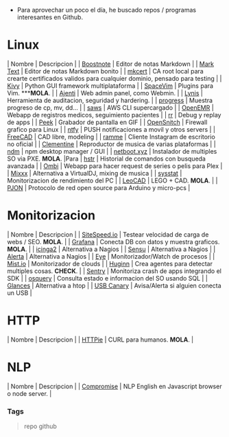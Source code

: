 * Para aprovechar un poco el día, he buscado repos / programas interesantes en Github.

# Linux

| Nombre | Descripcion |
| [Boostnote](https://github.com/BoostIO/Boostnote) | Editor de notas Markdown |
| [Mark Text](https://github.com/marktext/marktext) | Editor de notas Markdown bonito |
| [mkcert](https://github.com/FiloSottile/mkcert)   | CA root local para crearte certificados validos para cualquier dominio, pensado para testing |
| [Kivy](https://github.com/kivy/kivy)              | Python GUI framework multiplataforma |
| [SpaceVim](https://github.com/SpaceVim/SpaceVim)  | Plugins para Vim. *****MOLA**. |
| [Ajenti](https://github.com/ajenti/ajenti)        | Web admin panel, como Webmin. | 
| [Lynis](https://github.com/CISOfy/lynis)          | Herramienta de auditacion, seguridad y hardering. |
| [progress](https://github.com/Xfennec/progress)   | Muestra progreso de cp, mv, dd... |
| [saws](https://github.com/donnemartin/saws)       | AWS CLI supercargado |
| [OpenEMR](https://github.com/openemr/openemr)     | Webapp de registros medicos, seguimiento pacientes |
| [rr](https://github.com/mozilla/rr)               | Debug y replay de apps |
| [Peek](https://github.com/phw/peek)               | Grabador de pantalla en GIF |
| [OpenSnitch](https://github.com/evilsocket/opensnitch) | Firewall grafico para Linux |
| [ntfy](https://github.com/dschep/ntfy)            | PUSH notificaciones a movil y otros servers |
| [FreeCAD](https://github.com/FreeCAD/FreeCAD)     | CAD libre, modeling |
| [ramme](https://github.com/terkelg/ramme)         | Cliente Instagram de escritorio no oficial |
| [Clementine](https://github.com/clementine-player/Clementine) | Reproductor de musica de varias plataformas |
| [ndm](https://github.com/720kb/ndm)               | npm desktop manager / GUI |
| [netboot.xyz](https://github.com/antonym/netboot.xyz) | Instalador de multiples SO via PXE. **MOLA**. |Para
| [hstr](https://github.com/dvorka/hstr)            | Historial de comandos con busqueda avanzada |
| [Ombi](https://github.com/tidusjar/Ombi)          | Webapp para hacer request de series o pelis para Plex |
| [Mixxx](https://github.com/mixxxdj/mixxx)         | Alternativa a VirtualDJ, mixing de musica |
| [sysstat](https://github.com/sysstat/sysstat)     | Monitorizacion de rendimiento del PC |
| [LeoCAD](https://github.com/leozide/leocad)       | LEGO + CAD. **MOLA**. |
| [PJON](https://github.com/gioblu/PJON)            | Protocolo de red open source para Arduino y micro-pcs |

# Monitorizacion

| Nombre | Descripcion |
| [SiteSpeed.io](https://github.com/sitespeedio/sitespeed.io) | Testear velocidad de carga de webs / SEO. **MOLA**. |
| [Grafana](https://github.com/grafana/grafana)     | Conecta DB con datos y muestra graficos. **MOLA**. |
| [icinga2](https://github.com/Icinga/icinga2)      | Alternativa a Nagios |
| [Sensu](https://github.com/sensu/sensu)           | Alternativa a Nagios |
| [Alerta](https://github.com/alerta/alerta)        | Alternativa a Nagios |
| [Eye](https://github.com/kostya/eye)              | Monitorizador/Watch de procesos |
| [Mist.io](https://github.com/mistio/mist-ce)      | Monitorizador de clouds |
| [Huginn](https://github.com/huginn/huginn)        | Crea agentes para detectar multiples cosas. **CHECK**. |
| [Sentry](https://github.com/getsentry/sentry)     | Monitoriza crash de apps integrando el SDK |
| [osquery](https://github.com/facebook/osquery)    | Consulta estado e informacion del SO usando SQL |
| [Glances](https://github.com/nicolargo/glances)   | Alternativa a htop |
| [USB Canary](https://github.com/errbufferoverfl/usb-canary) | Avisa/Alerta si alguien conecta un USB |

# HTTP

| Nombre | Descripcion |
| [HTTPie](https://github.com/jakubroztocil/httpie) | CURL para humanos. **MOLA**. |

# NLP

| Nombre | Descripcion |
| [Compromise](https://github.com/spencermountain/compromise) | NLP English en Javascript browser o node server. |

### Tags
> repo github
